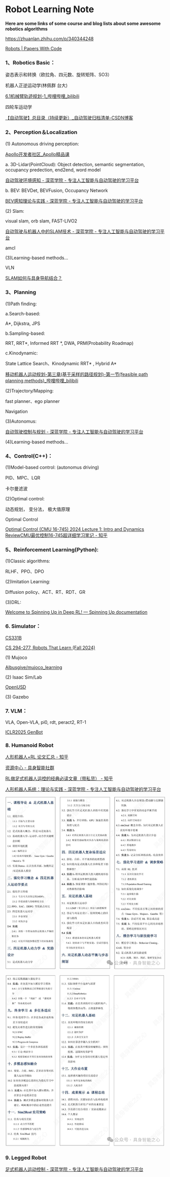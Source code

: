 # Robot Learning Note

**Here are some links of  some course and blog lists about some awesome robotics algorithms**

https://zhuanlan.zhihu.com/p/340344248

[Robots | Papers With Code](https://paperswithcode.com/area/robots)

 


### 1、Robotics Basic：

姿态表示和转换（欧拉角、四元数、旋转矩阵、SO3）

机器人正逆运动学(林佩群 台大)

[6.1机械臂轨迹规划-1_哔哩哔哩_bilibili](https://www.bilibili.com/video/BV1oa4y1v7TY?spm_id_from=333.788.player.switch&vd_source=41ecf2720f0aef9d6e7aadbcb46c655f&p=6)

四轮车运动学



[【自动驾驶】总目录（持续更新）_自动驾驶归档清单-CSDN博客](https://blog.csdn.net/weixin_42301220/article/details/124832403)




### 2、Perception＆Localization

(1) Autonomous driving perception: 

[Apollo开发者社区_Apollo精品课](https://apollo.baidu.com/community/online-course)

a. 3D-Lidar(PointCloud): Object detection, semantic segmentation, occupancy predection, end2end, word model

[自动驾驶环境感知 - 深蓝学院 - 专注人工智能与自动驾驶的学习平台](https://www.shenlanxueyuan.com/course/622)

b. BEV:  BEVDet, BEVFusion, Occupancy Network

[BEV感知理论与实践 - 深蓝学院 - 专注人工智能与自动驾驶的学习平台](https://www.shenlanxueyuan.com/course/752)



(2) Slam:

visual slam, orb slam, FAST-LIVO2

[自动驾驶与机器人中的SLAM技术 - 深蓝学院 - 专注人工智能与自动驾驶的学习平台](https://www.shenlanxueyuan.com/course/650?source=1)

amcl





(3)Learning-based methods...

VLN

[SLAM如何与具身导航结合？](https://mp.weixin.qq.com/s/HUbGJU8-EWjV8-8LiblNeA)




### 3、Planning

(1)Path finding:

a.Search-based: 

A*, Dijkstra, JPS

b.Sampling-based: 

RRT, RRT*, Informed RRT *, DWA, PRM(Probability Roadmap)

c.Kinodynamic: 

State Lattice Search、Kinodynamic RRT* , Hybrid A*

[移动机器人运动规划-第三章(基于采样的路径规划)-第一节(feasible path planning methods)_哔哩哔哩_bilibili](https://www.bilibili.com/video/BV1ZHPueWE4U?spm_id_from=333.788.player.switch&vd_source=41ecf2720f0aef9d6e7aadbcb46c655f)

(2)Trajectory/Mapping:

fast planner、ego planner

Navigation



(3)Autonomus:

[自动驾驶控制与规划 - 深蓝学院 - 专注人工智能与自动驾驶的学习平台](https://www.shenlanxueyuan.com/course/479?source=1)





(4)Learning-based methods...




### 4、Control(C++)：

(1)Model-based control: (autonomus driving)

PID、MPC、LQR

卡尔曼滤波



(2)Optimal control: 

动态规划， 变分法， 极大值原理

Optimal Control 

[Optimal Control (CMU 16-745) 2024 Lecture 1: Intro and Dynamics Review](https://www.youtube.com/watch?v=Kj88Nory8ec&list=PLZnJoM76RM6Jv4f7E7RnzW4rijTUTPI4u)[CMU最优控制16-745超详细学习笔记 - 知乎](https://zhuanlan.zhihu.com/p/629131647)




### 5、Reinforcement Learning(Python):

(1)Classic algorithms: 

RLHF、PPO、DPO



(2)Imitation Learning: 

Diffusion policy、ACT、RT、RDT、GR



(3)DRL:

[Welcome to Spinning Up in Deep RL! — Spinning Up documentation](https://spinningup.openai.com/en/latest/)



### 6. Simulator：

[CS331B](https://web.stanford.edu/class/cs331b/)

[CS 294-277, Robots That Learn (Fall 2024)](https://robots-that-learn.github.io/)

(1) Mujoco

[Albusgive/mujoco_learning](https://github.com/Albusgive/mujoco_learning)

(2) Isaac Sim/Lab

[OpenUSD](https://www.nvidia.com/en-us/learn/learning-path/openusd/)

(3) Gazebo




### 7. VLM：

VLA, Open-VLA, pi0, rdt, peract2, RT-1

[ICLR2025 GenBot](https://genbot-workshop.github.io/)



### 8. Humanoid Robot

[人形机器人+RL 论文汇总 - 知乎](https://zhuanlan.zhihu.com/p/674122347)

[资源中心 - 具身智能社群](https://www.unifolm.com/#/resource)

[RL做足式机器人运控的经典必读文章（带私货） - 知乎](https://zhuanlan.zhihu.com/p/29806809248)

[人形机器人系统：理论与实践 - 深蓝学院 - 专注人工智能与自动驾驶的学习平台](https://www.shenlanxueyuan.com/course/773?source=1)

![dde5a5367c386e92d99317361503e80f](./README.assets/dde5a5367c386e92d99317361503e80f.jpg)

![img](./README.assets/640.jpeg)





### 9. Legged Robot

[足式机器人运动控制 - 深蓝学院 - 专注人工智能与自动驾驶的学习平台](https://www.shenlanxueyuan.com/course/770)
